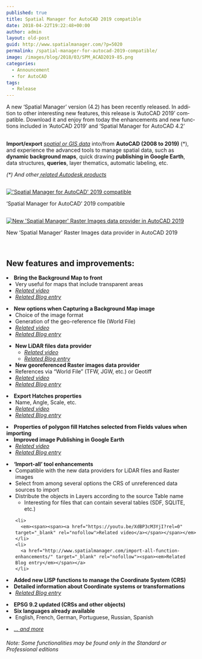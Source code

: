 ```yaml
---
published: true
title: Spatial Manager for AutoCAD 2019 compatible
date: 2018-04-22T19:22:48+00:00
author: admin
layout: old-post
guid: http://www.spatialmanager.com/?p=5020
permalink: /spatial-manager-for-autocad-2019-compatible/
image: /images/blog/2018/03/SPM_ACAD2019-85.png
categories:
  - Announcement
  - for AutoCAD
tags:
  - Release
---
```

<p>
  A n<span lang="en">ew ‘Spatial Manager’ version (4.2) has been recently released. In addition to other interesting new features, this release is ‘AutoCAD 2019’ compatible. Download it and enjoy from today the enhancements and new functions included in &#8216;AutoCAD 2019&#8217; and &#8216;Spatial Manager for AutoCAD 4.2&#8217;</span>
</p>

<!--more-->

## 

<p>
  <strong>Import/export</strong> <em><span><span><a href="http://wiki.spatialmanager.com/index.php/Spatial_Manager™_for_AutoCAD_-_FAQs:_Providers" target="_blank" rel="nofollow">spatial or GIS data</a></span></span></em> into/from <strong>AutoCAD (2008 to 2019)</strong> (*), and experience the advanced tools to manage spatial data, such as <strong>dynamic background maps</strong>, quick drawing <strong>publishing in Google Earth</strong>, data structures, <strong>queries</strong>, layer thematics, automatic labeling, etc.
</p>

<p>
  <em>(*) And other<span><a href="http://wiki.spatialmanager.com/index.php/Spatial_Manager%E2%84%A2_for_AutoCAD_-_FAQs:_Compatible_AutoCAD_applications" target="_blank" rel="nofollow"> related Autodesk products</a></span></em>
</p>

<h2>
</h2>

<div>
  <a href="/images/blog/2018/02/SPM-ACAD2019-3.png" target="_blank" rel="nofollow"><img src="/images/blog/2018/02/SPM-ACAD2019-3-1024x576.png" alt="'Spatial Manager for AutoCAD' 2019 compatible" width="625" height="352" srcset="/images/blog/2018/02/SPM-ACAD2019-3-1024x576.png 1024w, /images/blog/2018/02/SPM-ACAD2019-3-300x169.png 300w, /images/blog/2018/02/SPM-ACAD2019-3-768x432.png 768w, /images/blog/2018/02/SPM-ACAD2019-3-624x351.png 624w, /images/blog/2018/02/SPM-ACAD2019-3.png 1280w" sizes="(max-width: 625px) 100vw, 625px" /></a>
  
  <p>
    &#8216;Spatial Manager for AutoCAD&#8217; 2019 compatible
  </p>
</div>

<h2>
</h2>

<div>
  <a href="/images/blog/2018/03/SPM_4.2_RasterProvider_AC2019.png" target="_blank" rel="nofollow"><img src="/images/blog/2018/03/SPM_4.2_RasterProvider_AC2019-1024x576.png" alt="New 'Spatial Manager' Raster Images data provider in AutoCAD 2019" width="625" height="352" srcset="/images/blog/2018/03/SPM_4.2_RasterProvider_AC2019-1024x576.png 1024w, /images/blog/2018/03/SPM_4.2_RasterProvider_AC2019-300x169.png 300w, /images/blog/2018/03/SPM_4.2_RasterProvider_AC2019-768x432.png 768w, /images/blog/2018/03/SPM_4.2_RasterProvider_AC2019-624x351.png 624w, /images/blog/2018/03/SPM_4.2_RasterProvider_AC2019.png 1280w" sizes="(max-width: 625px) 100vw, 625px" /></a>
  
  <p>
    New &#8216;Spatial Manager&#8217; Raster Images data provider in AutoCAD 2019
  </p>
</div>

&nbsp;

## 

<h2>
  <span>New features and improvements:</span>
</h2>

<li>
  <strong><span>Bring the Background Map to front</span></strong> <ul>
    <li>
      Very useful for maps that include transparent areas
    </li>
    <li>
      <em><span><span><a href="https://youtu.be/uKFJwIv7OAQ?rel=0" target="_blank" rel="nofollow">Related video</a></span></span></em>
    </li>
    <li>
      <a href="http://www.spatialmanager.com/bring-background-maps-to-front/" target="_blank" rel="nofollow"><span><em>Related Blog entry</em></span></a>
    </li>
  </ul>
</li>

<li>
  <strong><span>New options when Capturing a Background Map image</span></strong> <ul>
    <li>
      Choice of the image format
    </li>
    <li>
      Generation of the geo-reference file (World File)
    </li>
    <li>
      <em><span><span><a href="https://youtu.be/id6xtr-lDfo?rel=0" target="_blank" rel="nofollow">Related video</a></span></span></em>
    </li>
    <li>
      <a href="http://www.spatialmanager.com/geo-referencing-captured-images-from-maps/" target="_blank" rel="nofollow"><span><em>Related Blog entry</em></span></a>
    </li>
  </ul>
</li>

  * **<span>New LiDAR files data provider</span>** 
      * _<span><span><a href="https://youtu.be/FvMHQ4bQb_U?rel=0" target="_blank" rel="nofollow">Related video</a></span></span>_
      * <a href="http://www.spatialmanager.com/importing-lidar-data/" target="_blank" rel="nofollow"><span><em>Related Blog entry</em></span></a>
  * **<span>New georeferenced Raster images data provider</span>** 
    <li>
      References via &#8220;World File&#8221; (TFW, JGW, etc.) or Geotiff
    </li>
    <li>
      <em><span><span><a href="https://youtu.be/EVMsGN0nHLI?rel=0" target="_blank" rel="nofollow">Related video</a></span></span></em>
    </li>
    <li>
      <a href="http://www.spatialmanager.com/importing-geo-referenced-raster-images/" target="_blank" rel="nofollow"><span><em>Related Blog entry</em></span></a>
    </li>
<li>
  <strong><span>Export Hatches properties</span></strong> <ul>
    <li>
      Name, Angle, Scale, etc.
    </li>
    <li>
      <em><span><span><a href="https://youtu.be/iXECCyPt0JA?rel=0" target="_blank" rel="nofollow">Related video</a></span></span></em>
    </li>
    <li>
      <a href="http://www.spatialmanager.com/export-and-import-the-hatches-properties/" target="_blank" rel="nofollow"><span><em>Related Blog entry</em></span></a>
    </li>
  </ul>
</li>

<li>
  <strong><span>Properties of polygon fill Hatches selected from Fields values when importing</span></strong>
</li>
<li>
  <strong><span>Improved image Publishing in Google Earth</span></strong> <ul>
    <li>
      <em><a href="https://youtu.be/f1Hweo94_ro?rel=0" target="_blank" rel="nofollow">Related video</a></em>
    </li>
    <li>
      <a href="http://www.spatialmanager.com/reducing-images-size-when-publishing-to-google-earth/" target="_blank" rel="nofollow"><span><em>Related Blog entry</em></span></a>
    </li>
  </ul>
</li>

<li>
  <strong><span>&#8216;Import-all&#8217; tool enhancements</span></strong> <ul>
    <li>
      Compatible with the new data providers for LiDAR files and Raster images
    </li>
    <li>
      Select from among several options the CRS of unreferenced data sources to import
    </li>
    <li>
      Distribute the objects in Layers according to the source Table name <ul>
        <li>
          Interesting for files that can contain several tables (SDF, SQLITE, etc.)
        </li>
      </ul>
    </li>
    
    <li>
      <em><span><span><a href="https://youtu.be/XdBP3cM3YjI?rel=0" target="_blank" rel="nofollow">Related video</a></span></span></em>
    </li>
    <li>
      <a href="http://www.spatialmanager.com/import-all-function-enhancements/" target="_blank" rel="nofollow"><span><em>Related Blog entry</em></span></a>
    </li>
  </ul>
</li>

<li>
  <strong><span>Added new LISP functions to manage the Coordinate System (CRS)</span></strong>
</li>
<li>
  <strong><span>Detailed information about Coordinate systems or transformations</span></strong> <ul>
    <li>
      <a href="http://www.spatialmanager.com/coordinate-systems-and-transformations-detailed-info/" target="_blank" rel="nofollow"><span><em>Related Blog entry</em></span></a>
    </li>
  </ul>
</li>

<li>
  <strong><span>EPSG 9.2 updated (CRSs and other objects)</span></strong>
</li>
<li>
  <strong><span>Six languages already available</span></strong> <ul>
    <li>
      <span>English, French, German, Portuguese, Russian, Spanish</span>
    </li>
  </ul>
</li>

<li>
  <span><span><a href="http://wiki.spatialmanager.com/index.php/Spatial_Manager%E2%84%A2_for_AutoCAD_Changelog" target="_blank" rel="nofollow"><em>&#8230; and more</em></a></span></span>
</li>

###### _Note: Some functionalities may be found only in the Standard or Professional editions_